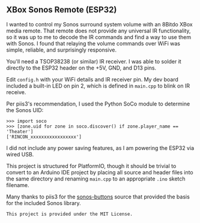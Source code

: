 ## XBox Sonos Remote (ESP32)

I wanted to control my Sonos surround system volume with an 8Bitdo XBox media remote. That remote does not provide any universal IR functionality, so it was up to me to decode the IR commands and find a way to use them with Sonos. I found that relaying the volume commands over WiFi was simple, reliable, and surprisingly responsive.

You'll need a TSOP38238 (or similar) IR receiver. I was able to solder it directly to the ESP32 header on the +5V, GND, and D13 pins.

Edit `config.h` with your WiFi details and IR receiver pin. My dev board included a built-in LED on pin 2, which is defined in `main.cpp` to blink on IR receive.

Per piis3's recommendation, I used the Python SoCo module to determine the Sonos UID:

```
>>> import soco
>>> [zone.uid for zone in soco.discover() if zone.player_name == 'Theater']
['RINCON_xxxxxxxxxxxxxxxxx']
```

I did not include any power saving features, as I am powering the ESP32 via
wired USB.

This project is structured for PlatformIO, though it should be trivial to convert to an Arduino IDE project by placing all source and header files into the same directory and renaming `main.cpp` to an appropriate `.ino` sketch filename.

Many thanks to piis3 for the [sonos-buttons](https://github.com/piis3/sonos-buttons) source that provided the basis for the included Sonos library.

`This project is provided under the MIT License.`